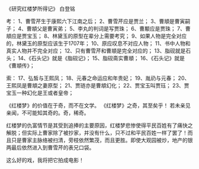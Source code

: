 

《研究红楼梦所得记》 白登铭

考：
1、曹雪芹生于康熙六下江南之后；
2、曹雪芹应是贾兰；
3、曹頫是曹寅嗣子；
4、曹頫父是曹寅弟；
5、李丸的判词是写贾珠；
6、曹颙应是贾珠；
7、曹頫应是贾宝玉；
8、林黛玉的原型在辈分上需要考究；
9、如果人物是完全对应的，林黛玉的原型应该生于1707年；
10、原应叹息不对应人物；
11、书中人物和真实人物并不完全对应；
12、只有曹雪芹和曹頫是完全对应的；
13、脂砚就是石头；
14、《石头记》就是《脂砚记》；
15、脂砚斋实曹頫；
16、《石头记》就是《曹頫传》；

索：
17、弘皙与王熙凤；
18、元春之命运应和年贵妃；
19、胤礽与元春；
20、王熙凤是曹頫之妻原型；
21、贾琏亦是曹頫幻化；
22、贾宝玉叫贾珏；
23、贾宝玉一种幻化是王或者皇帝；

《红楼梦》的价值在于奇，而不在文学。
《红楼梦》之奇，其至矣乎！
若未亲见亲闻，不可能知其奇的。奇，稀奇。

红楼梦的仇富情节是其受到追捧的主要原因，红楼梦悲惨使得平民百姓有了痛快之解脱；但实际上曹家除了被抄家，并没有什么，只不过和平民百姓一样了罢了！而且只是曹家主脉络被扫清，旁枝依然繁茂，而且更胜。即使大观园被炒，地产的银两最后依然进入到曹雪芹的表兄口袋。
 
 这么好的戏，我将把它拍成电影！
